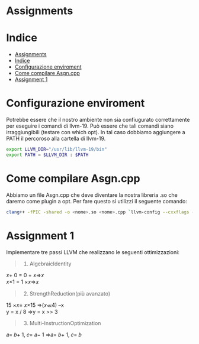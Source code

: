 # Assignments

# Indice

- [Assignments](#assignments)
- [Indice](#indice)
- [Configurazione enviroment](#configurazione-enviroment)
- [Come compilare Asgn.cpp](#come-compilare-asgncpp)
- [Assignment 1](#assignment-1)

# Configurazione enviroment
Potrebbe essere che il nostro ambiente non sia confiugurato correttamente per eseguire i comandi di llvm-19.
Può essere che tali comandi siano irraggiungibili (testare con which opt). In tal caso dobbiamo aggiungere a PATH il percoroso alla cartella di llvm-19.

```bash
export LLVM_DIR="/usr/lib/llvm-19/bin"
export PATH = $LLVM_DIR : $PATH
```


# Come compilare Asgn.cpp
Abbiamo un file Asgn.cpp che deve diventare la nostra libreria .so che daremo come plugin a opt.
Per fare questo si utilizzi il seguente comando:


```bash
clang++ -fPIC -shared -o <nome>.so <nome>.cpp `llvm-config --cxxflags --ldflags --libs core` -std=c++17
```


# Assignment 1
Implementare tre passi LLVM che realizzano le seguenti ottimizzazioni:

> 1. AlgebraicIdentity

𝑥+ 0 = 0 + 𝑥⇒𝑥  
𝑥×1 = 1 ×𝑥⇒𝑥

> 2. StrengthReduction(più avanzato)

15 ×𝑥= 𝑥×15 ⇒(𝑥≪4) –x  
y = x / 8 ⇒y = x >> 3

> 3. Multi-InstructionOptimization

𝑎= 𝑏+ 1, 𝑐= 𝑎− 1 ⇒𝑎= 𝑏+ 1, 𝑐= 𝑏

